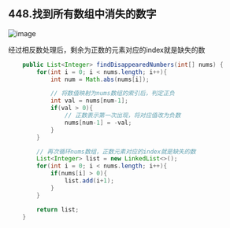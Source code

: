 ## 448.找到所有数组中消失的数字

![image](https://user-images.githubusercontent.com/12841424/146033103-5533d2a2-0e5c-438e-b490-7cd286acdca8.png)

经过相反数处理后，剩余为正数的元素对应的index就是缺失的数

```java
    public List<Integer> findDisappearedNumbers(int[] nums) {
        for(int i = 0; i < nums.length; i++){
            int num = Math.abs(nums[i]);

            // 将数值映射为nums数组的索引后，判定正负
            int val = nums[num-1];
            if(val > 0){
                // 正数表示第一次出现，将对应值改为负数
                nums[num-1] = -val;
            }
        }

        // 再次循环nums数组，正数元素对应的index就是缺失的数
        List<Integer> list = new LinkedList<>();
        for(int i = 0; i < nums.length; i++){
            if(nums[i] > 0){
                list.add(i+1);
            }
        }

        return list;
    }
```

